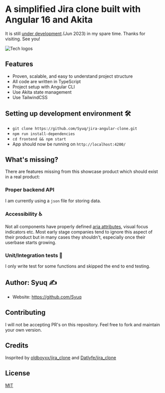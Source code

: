 # A simplified Jira clone built with Angular 16 and Akita

It is still <u>under development</u>.(Jun 2023) in my spare time.
Thanks for visiting. See you!

![Tech logos][stack]

## Features

- Proven, scalable, and easy to understand project structure
- All code are written in TypeScript
- Project setup with Angular CLI
- Use Akita state management
- Use TailwindCSS

## Setting up development environment 🛠

- `git clone https://github.com/Syuq/jira-angular-clone.git`
- `npm run install-dependencies`
- `cd frontend && npm start`
- App should now be running on `http://localhost:4200/`

## What's missing?

There are features missing from this showcase product which should exist in a real product:

### Proper backend API

I am currently using a `json` file for storing data.

### Accessibility ♿

Not all components have properly defined [aria attributes](https://developer.mozilla.org/en-US/docs/Web/Accessibility/ARIA), visual focus indicators etc. Most early stage companies tend to ignore this aspect of their product but in many cases they shouldn't, especially once their userbase starts growing.

### Unit/Integration tests 🧪

I only write test for some functions and skipped the end to end testing.

## Author: Syuq ✍️

- Website: https://github.com/Syuq

## Contributing

I will not be accepting PR's on this repository. Feel free to fork and maintain your own version.

## Credits

Insprited by [oldboyxx/jira_clone][oldboyxx] and [Datlyfe/jira_clone][Datlyfe]

## License

[MIT](https://opensource.org/licenses/MIT)

[oldboyxx]: https://github.com/oldboyxx/jira_clone
[Datlyfe]: https://github.com/Datlyfe/jira_clone
[stack]: https://github.com/Syuq/jira-angular-clone/raw/master/frontend/src/assets/img/jira-clone-tech-stack.png
